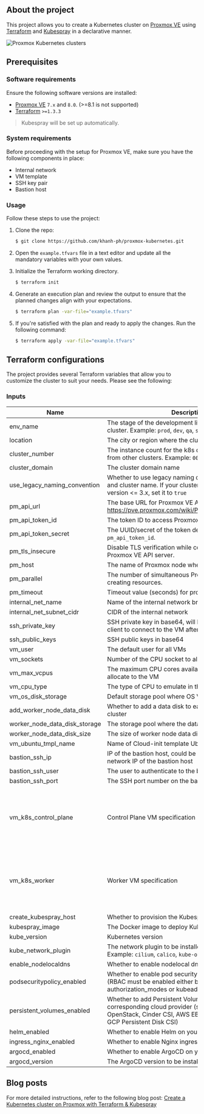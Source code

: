 ## About the project

This project allows you to create a Kubernetes cluster on [Proxmox VE](https://pve.proxmox.com/wiki/Main_Page) using [Terraform](https://www.terraform.io/) and [Kubespray](https://github.com/kubernetes-sigs/kubespray) in a declarative manner.

![Proxmox Kubernetes clusters](proxmox-kubernetes.png)

## Prerequisites

### Software requirements

Ensure the following software versions are installed:

* [Proxmox VE](https://www.proxmox.com/en/proxmox-ve/get-started/) `7.x` and `8.0`. (>=8.1 is not supported)
* [Terraform](https://developer.hashicorp.com/terraform/tutorials/aws-get-started/install-cli/) `>=1.3.3`

> Kubespray will be set up automatically.

### System requirements

Before proceeding with the setup for Proxmox VE, make sure you have the following components in place:

* Internal network
* VM template
* SSH key pair
* Bastion host

### Usage

Follow these steps to use the project:

1. Clone the repo:

    ```sh
    $ git clone https://github.com/khanh-ph/proxmox-kubernetes.git
    ```

2. Open the `example.tfvars` file in a text editor and update all the mandatory variables with your own values.

3. Initialize the Terraform working directory.

    ```sh
    $ terraform init
    ```

4. Generate an execution plan and review the output to ensure that the planned changes align with your expectations.

    ```sh
    $ terraform plan -var-file="example.tfvars"
    ```

5. If you're satisfied with the plan and ready to apply the changes. Run the following command:

    ```sh
    $ terraform apply -var-file="example.tfvars"
    ```

## Terraform configurations

The project provides several Terraform variables that allow you to customize the cluster to suit your needs. Please see the following:

<!-- BEGINNING OF PRE-COMMIT-TERRAFORM DOCS HOOK -->
### Inputs

| Name | Description | Type | Default | Required |
|------|-------------|------|---------|:--------:|
| env\_name | The stage of the development lifecycle for the k8s cluster. Example: `prod`, `dev`, `qa`, `stage`, `test` | `string` | `"test"` | no |
| location | The city or region where the cluster is provisioned | `string` | `null` | no |
| cluster\_number | The instance count for the k8s cluster, to differentiate it from other clusters. Example: `00`, `01` | `string` | `"01"` | no |
| cluster\_domain | The cluster domain name | `string` | `"local"` | no |
| use\_legacy\_naming\_convention | Whether to use legacy naming convention for the VM and cluster name. If your cluster was provisioned using version <= 3.x, set it to `true` | `bool` | `false` | no |
| pm\_api\_url | The base URL for Proxmox VE API. See https://pve.proxmox.com/wiki/Proxmox_VE_API#API_URL | `string` | n/a | yes |
| pm\_api\_token\_id | The token ID to access Proxmox VE API. | `string` | n/a | yes |
| pm\_api\_token\_secret | The UUID/secret of the token defined in the variable `pm_api_token_id`. | `string` | n/a | yes |
| pm\_tls\_insecure | Disable TLS verification while connecting to the Proxmox VE API server. | `bool` | n/a | yes |
| pm\_host | The name of Proxmox node where the VM is placed. | `string` | n/a | yes |
| pm\_parallel | The number of simultaneous Proxmox processes. E.g: creating resources. | `number` | `2` | no |
| pm\_timeout | Timeout value (seconds) for proxmox API calls. | `number` | `600` | no |
| internal\_net\_name | Name of the internal network bridge | `string` | `"vmbr1"` | no |
| internal\_net\_subnet\_cidr | CIDR of the internal network | `string` | `"10.0.1.0/24"` | no |
| ssh\_private\_key | SSH private key in base64, will be used by Terraform client to connect to the VM after provisioning | `string` | n/a | yes |
| ssh\_public\_keys | SSH public keys in base64 | `string` | n/a | yes |
| vm\_user | The default user for all VMs | `string` | `"ubuntu"` | no |
| vm\_sockets | Number of the CPU socket to allocate to the VMs | `number` | `1` | no |
| vm\_max\_vcpus | The maximum CPU cores available per CPU socket to allocate to the VM | `number` | `2` | no |
| vm\_cpu\_type | The type of CPU to emulate in the Guest | `string` | `"host"` | no |
| vm\_os\_disk\_storage | Default storage pool where OS VM disk is placed | `string` | n/a | yes |
| add\_worker\_node\_data\_disk | Whether to add a data disk to each worker node of the cluster | `bool` | `false` | no |
| worker\_node\_data\_disk\_storage | The storage pool where the data disk is placed | `string` | `""` | no |
| worker\_node\_data\_disk\_size | The size of worker node data disk in Gigabyte | `string` | `10` | no |
| vm\_ubuntu\_tmpl\_name | Name of Cloud-init template Ubuntu VM | `string` | `"ubuntu-2204"` | no |
| bastion\_ssh\_ip | IP of the bastion host, could be either public IP or local network IP of the bastion host | `string` | `""` | no |
| bastion\_ssh\_user | The user to authenticate to the bastion host | `string` | `"ubuntu"` | no |
| bastion\_ssh\_port | The SSH port number on the bastion host | `number` | `22` | no |
| vm\_k8s\_control\_plane | Control Plane VM specification | `object({ node_count = number, vcpus = number, memory = number, disk_size = number })` | <pre>{<br>  "disk_size": 20,<br>  "memory": 1536,<br>  "node_count": 1,<br>  "vcpus": 2<br>}</pre> | no |
| vm\_k8s\_worker | Worker VM specification | `object({ node_count = number, vcpus = number, memory = number, disk_size = number })` | <pre>{<br>  "disk_size": 20,<br>  "memory": 2048,<br>  "node_count": 2,<br>  "vcpus": 2<br>}</pre> | no |
| create\_kubespray\_host | Whether to provision the Kubespray as a VM | `bool` | `true` | no |
| kubespray\_image | The Docker image to deploy Kubespray | `string` | `"khanhphhub/kubespray:v2.22.0"` | no |
| kube\_version | Kubernetes version | `string` | `"v1.24.6"` | no |
| kube\_network\_plugin | The network plugin to be installed on your cluster. Example: `cilium`, `calico`, `kube-ovn`, `weave` or `flannel` | `string` | `"calico"` | no |
| enable\_nodelocaldns | Whether to enable nodelocal dns cache on your cluster | `bool` | `false` | no |
| podsecuritypolicy\_enabled | Whether to enable pod security policy on your cluster (RBAC must be enabled either by having 'RBAC' in authorization\_modes or kubeadm enabled) | `bool` | `false` | no |
| persistent\_volumes\_enabled | Whether to add Persistent Volumes Storage Class for corresponding cloud provider (supported: in-tree OpenStack, Cinder CSI, AWS EBS CSI, Azure Disk CSI, GCP Persistent Disk CSI) | `bool` | `false` | no |
| helm\_enabled | Whether to enable Helm on your cluster | `bool` | `false` | no |
| ingress\_nginx\_enabled | Whether to enable Nginx ingress on your cluster | `bool` | `false` | no |
| argocd\_enabled | Whether to enable ArgoCD on your cluster | `bool` | `false` | no |
| argocd\_version | The ArgoCD version to be installed | `string` | `"v2.4.12"` | no |
<!-- END OF PRE-COMMIT-TERRAFORM DOCS HOOK -->

## Blog posts

For more detailed instructions, refer to the following blog post: [Create a Kubernetes cluster on Proxmox with Terraform & Kubespray](https://www.khanhph.com/install-proxmox-kubernetes/)
